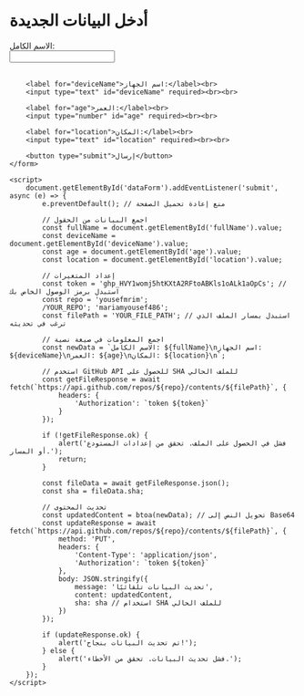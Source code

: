 <!DOCTYPE html>  
<html lang="ar">  
<head>  
    <meta charset="UTF-8">  
    <meta name="viewport" content="width=device-width, initial-scale=1.0">  
    <title>تحديث البيانات تلقائيًا</title>  
</head>  
<body>  
    <h1>أدخل البيانات الجديدة</h1>  
    <form id="dataForm">  
        <label for="fullName">الاسم الكامل:</label><br>  
        <input type="text" id="fullName" required><br><br>  

        <label for="deviceName">اسم الجهاز:</label><br>  
        <input type="text" id="deviceName" required><br><br>  

        <label for="age">العمر:</label><br>  
        <input type="number" id="age" required><br><br>  

        <label for="location">المكان:</label><br>  
        <input type="text" id="location" required><br><br>  

        <button type="submit">إرسال</button>  
    </form>  

    <script>  
        document.getElementById('dataForm').addEventListener('submit', async (e) => {  
            e.preventDefault(); // منع إعادة تحميل الصفحة  

            // اجمع البيانات من الحقول  
            const fullName = document.getElementById('fullName').value;  
            const deviceName = document.getElementById('deviceName').value;  
            const age = document.getElementById('age').value;  
            const location = document.getElementById('location').value;  

            // إعداد المتغيرات  
            const token = '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'; // استبدل برمز الوصول الخاص بك  
            const repo = 'yousefmrim';
            /YOUR_REPO'; 'mariamyousef486';   
            const filePath = 'YOUR_FILE_PATH'; // استبدل بمسار الملف الذي ترغب في تحديثه  

            // اجمع المعلومات في صيغة نصية  
            const newData = `الاسم الكامل: ${fullName}\nاسم الجهاز: ${deviceName}\nالعمر: ${age}\nالمكان: ${location}\n`;  

            // استخدم GitHub API للحصول على SHA للملف الحالي  
            const getFileResponse = await fetch(`https://api.github.com/repos/${repo}/contents/${filePath}`, {  
                headers: {  
                    'Authorization': `token ${token}`  
                }  
            });  

            if (!getFileResponse.ok) {  
                alert('فشل في الحصول على الملف. تحقق من إعدادات المستودع أو المسار.');  
                return;  
            }  
            
            const fileData = await getFileResponse.json();  
            const sha = fileData.sha;  

            // تحديث المحتوى  
            const updatedContent = btoa(newData); // تحويل النص إلى Base64  
            const updateResponse = await fetch(`https://api.github.com/repos/${repo}/contents/${filePath}`, {  
                method: 'PUT',  
                headers: {  
                    'Content-Type': 'application/json',  
                    'Authorization': `token ${token}`  
                },  
                body: JSON.stringify({  
                    message: 'تحديث البيانات تلقائيًا',  
                    content: updatedContent,  
                    sha: sha // استخدام SHA للملف الحالي  
                })  
            });  

            if (updateResponse.ok) {  
                alert('تم تحديث البيانات بنجاح!');  
            } else {  
                alert('فشل تحديث البيانات. تحقق من الأخطاء.');  
            }  
        });  
    </script>  
</body>  
</html>
